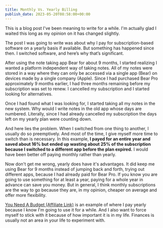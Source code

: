 ```yaml
---
title: Monthly Vs. Yearly Billing
publish_date: 2023-05-20T08:58:00+00:00
---
```


This is a blog post I've been meaning to write for a while. I'm actually glad I waited this long as my opinion on it has changed slightly.

The post I was going to write was about why I pay for subscription-based software on a yearly basis if available. But something has happened since then. I switched software, and here’s why that’s significant.

After using the note taking app Bear for about 9 months, I started realizing I wanted a platform independent way of taking notes. All of my notes were stored in a way where they can only be accessed via a single app (Bear) on devices made by a single company (Apple). Since I had purchased Bear Pro approximately 9 months earlier, I had three months remaining before my subscription was set to renew. I cancelled my subscription and I started looking for alternatives.

Once I had found what I was looking for, I started taking all my notes in the new system. Why would I write notes in the old app whose days are numbered. Literally, since I had already cancelled my subscription the days left on my yearly plan were counting down.

And here lies the problem. When I switched from one thing to another, I usually do so preemptively. And most of the time, I give myself more time to switch than is necessary. In this example, **I payed for an entire year and saved about 16% but ended up wasting about 25% of the subscription because I switched to a different app before the plan expired.** I would have been better off paying monthly rather than yearly.

Now don't get me wrong, yearly does have it's advantages. It did keep me using Bear for 9 months instead of jumping back and forth, trying out different apps, because I had already paid for Bear Pro. If you know you are going to use something for at least a year, paying for a whole year in advance can save you money. But in general, I think monthly subscriptions are the way to go because they are, in my opinion, cheaper on average and offer more flexibility.

[You Need A Budget (Affiliate Link)](https://ynab.com/referral/?ref=bzjO719nmjvQhaf6) is an example of where I pay yearly because I know I'm going to use it for a while. And I also want to force myself to stick with it because of how important it is in my life. Finances is usually not an area in your life to experiment with.
